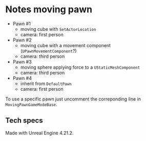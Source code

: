# Notes moving pawn

- Pawn #1
	- moving cube with `SetActorLocation`
	- camera: first person
- Pawn #2
	- moving cube with a movement component (`UPawnMovementComponent`?)
	- camera: third person
- Pawn #3
	- moving sphere applying force to a `UStaticMeshComponent`
	- camera: third person
- Pawn #4
	- inherit from `DefaultPawn`
	- camera: first person

To use a specific pawn just uncomment the correponding line in `MovingPawnGameModeBase`.


## Tech specs
Made with Unreal Engine 4.21.2.
